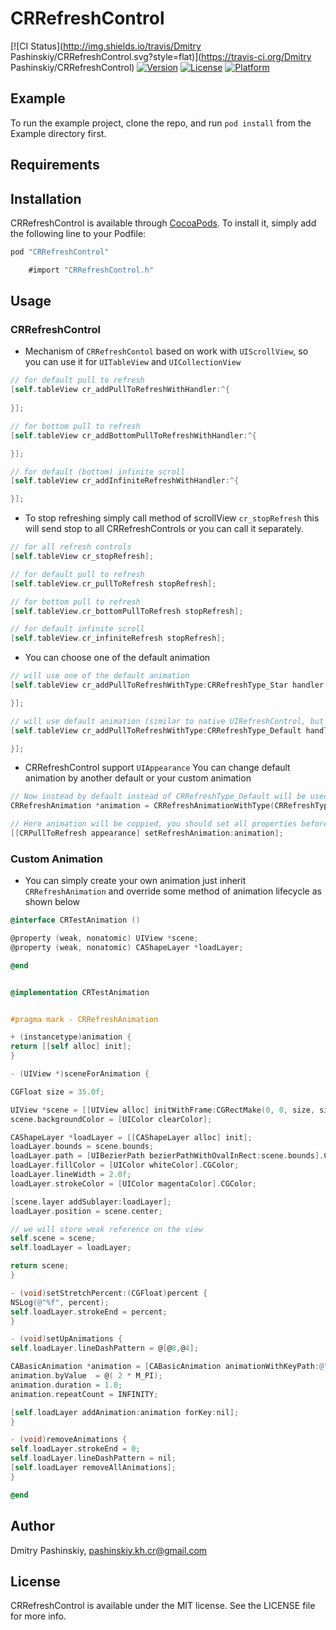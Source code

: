 # CRRefreshControl

[![CI Status](http://img.shields.io/travis/Dmitry Pashinskiy/CRRefreshControl.svg?style=flat)](https://travis-ci.org/Dmitry Pashinskiy/CRRefreshControl)
[![Version](https://img.shields.io/cocoapods/v/CRRefreshControl.svg?style=flat)](http://cocoapods.org/pods/CRRefreshControl)
[![License](https://img.shields.io/cocoapods/l/CRRefreshControl.svg?style=flat)](http://cocoapods.org/pods/CRRefreshControl)
[![Platform](https://img.shields.io/cocoapods/p/CRRefreshControl.svg?style=flat)](http://cocoapods.org/pods/CRRefreshControl)

## Example

To run the example project, clone the repo, and run `pod install` from the Example directory first.

## Requirements

## Installation

CRRefreshControl is available through [CocoaPods](http://cocoapods.org). To install
it, simply add the following line to your Podfile:

```ruby
pod "CRRefreshControl"
```

```Objective-C
    #import "CRRefreshControl.h"
```


## Usage

### CRRefreshControl

* Mechanism of `CRRefreshContol` based on work with `UIScrollView`, so you can use it for `UITableView` and `UICollectionView`
    
```Objective-C
// for default pull to refresh
[self.tableView cr_addPullToRefreshWithHandler:^{
    
}];

// for bottom pull to refresh
[self.tableView cr_addBottomPullToRefreshWithHandler:^{

}];

// for default (bottom) infinite scroll
[self.tableView cr_addInfiniteRefreshWithHandler:^{

}];
```

* To stop refreshing simply call method of scrollView `cr_stopRefresh` this will send stop to all CRRefreshControls or 
you can call it separately.

```Objective-C
// for all refresh controls
[self.tableView cr_stopRefresh];

// for default pull to refresh
[self.tableView.cr_pullToRefresh stopRefresh];

// for bottom pull to refresh
[self.tableView.cr_bottomPullToRefresh stopRefresh];

// for default infinite scroll
[self.tableView.cr_infiniteRefresh stopRefresh];
```

* You can choose one of the default animation

```Objective-C
// will use one of the default animation 
[self.tableView cr_addPullToRefreshWithType:CRRefreshType_Star handler:^{

}];

// will use default animation (similar to native UIRefreshControl, but not the same ;) )
[self.tableView cr_addPullToRefreshWithType:CRRefreshType_Default handler:^{

}];
```

* CRRefreshControl support `UIAppearance`
    You can change default animation by another default or your custom animation

```Objective-C
// Now instead by default instead of CRRefreshType_Default will be used CRRefreshType_Star
CRRefreshAnimation *animation = CRRefreshAnimationWithType(CRRefreshType_Star);

// Here animation will be coppied, you should set all properties before you call setter
[[CRPullToRefresh appearance] setRefreshAnimation:animation];
```

### Custom Animation

* You can simply create your own animation just inherit `CRRefreshAnimation` and override some method of animation lifecycle as shown below

```Objective-C
@interface CRTestAnimation ()

@property (weak, nonatomic) UIView *scene;
@property (weak, nonatomic) CAShapeLayer *loadLayer;

@end


@implementation CRTestAnimation


#pragma mark - CRRefreshAnimation

+ (instancetype)animation {
return [[self alloc] init];
}

- (UIView *)sceneForAnimation {

CGFloat size = 35.0f;

UIView *scene = [[UIView alloc] initWithFrame:CGRectMake(0, 0, size, size)];
scene.backgroundColor = [UIColor clearColor];

CAShapeLayer *loadLayer = [[CAShapeLayer alloc] init];
loadLayer.bounds = scene.bounds;
loadLayer.path = [UIBezierPath bezierPathWithOvalInRect:scene.bounds].CGPath;
loadLayer.fillColor = [UIColor whiteColor].CGColor;
loadLayer.lineWidth = 2.0f;
loadLayer.strokeColor = [UIColor magentaColor].CGColor;

[scene.layer addSublayer:loadLayer];
loadLayer.position = scene.center;

// we will store weak reference on the view
self.scene = scene;
self.loadLayer = loadLayer;

return scene;
}

- (void)setStretchPercent:(CGFloat)percent {
NSLog(@"%f", percent);
self.loadLayer.strokeEnd = percent;
}

- (void)setUpAnimations {
self.loadLayer.lineDashPattern = @[@8,@4];

CABasicAnimation *animation = [CABasicAnimation animationWithKeyPath:@"transform.rotation.z"];
animation.byValue  = @( 2 * M_PI);
animation.duration = 1.0;
animation.repeatCount = INFINITY;

[self.loadLayer addAnimation:animation forKey:nil];
}

- (void)removeAnimations {
self.loadLayer.strokeEnd = 0;
self.loadLayer.lineDashPattern = nil;
[self.loadLayer removeAllAnimations];
}

@end
```


## Author

Dmitry Pashinskiy, pashinskiy.kh.cr@gmail.com

## License

CRRefreshControl is available under the MIT license. See the LICENSE file for more info.
